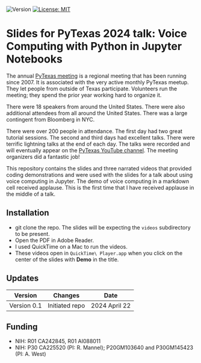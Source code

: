 ![Version](https://img.shields.io/static/v1?label=voice-computing-with-python-in-jupyter-notebooks&message=0.1&color=brightcolor)
[![License: MIT](https://img.shields.io/badge/License-MIT-blue.svg)](https://opensource.org/licenses/MIT)


# Slides for PyTexas 2024 talk: Voice Computing with Python in Jupyter Notebooks

The annual [PyTexas meeting](https://www.pytexas.org/2024/) is a regional meeting that has been running since 2007.
It is associated with the very active monthly PyTexas meetup.
They let people from outside of Texas participate.
Volunteers run the meeting; they spend the prior year working hard to organize it.

There were 18 speakers from around the United States.
There were also additional attendees from all around the United States.
There was a large contingent from Bloomberg in NYC.

There were over 200 people in attendance.
The first day had two great tutorial sessions.
The second and third days had excellent talks.
There were terrific lightning talks at the end of each day.
The talks were recorded and will eventually appear on the [PyTexas YouTube channel](https://www.youtube.com/@PyTexas/playlists).
The meeting organizers did a fantastic job!

This repository contains the slides and three narrated videos that provided coding demonstrations and were used with the slides for a talk about using voice computing in Jupyter.
The demo of voice computing in a markdown cell received applause. 
This is the first time that I have received applause in the middle of a talk.

## Installation

- git clone the repo. The slides will be expecting the `videos` subdirectory to be present.
- Open the PDF in Adobe Reader.
- I used QuickTime on a Mac to run the videos.
- These videos open in `QuickTime\ Player.app` when you click on the center of the slides with **Demo** in the title.


## Updates

|Version      | Changes                                                                                                                                    | Date                 |
|:-----------:|:------------------------------------------------------------------------------------------------------------------------------------------:|:--------------------:|
| Version 0.1 |  Initiated repo                                                                                                                            | 2024 April 22        |


## Funding
- NIH: R01 CA242845, R01 AI088011
- NIH: P30 CA225520 (PI: R. Mannel); P20GM103640 and P30GM145423 (PI: A. West)


